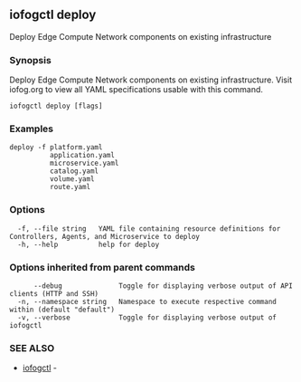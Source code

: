 ## iofogctl deploy

Deploy Edge Compute Network components on existing infrastructure

### Synopsis

Deploy Edge Compute Network components on existing infrastructure.
Visit iofog.org to view all YAML specifications usable with this command.

```
iofogctl deploy [flags]
```

### Examples

```
deploy -f platform.yaml
          application.yaml
          microservice.yaml
          catalog.yaml
          volume.yaml
          route.yaml
```

### Options

```
  -f, --file string   YAML file containing resource definitions for Controllers, Agents, and Microservice to deploy
  -h, --help          help for deploy
```

### Options inherited from parent commands

```
      --debug              Toggle for displaying verbose output of API clients (HTTP and SSH)
  -n, --namespace string   Namespace to execute respective command within (default "default")
  -v, --verbose            Toggle for displaying verbose output of iofogctl
```

### SEE ALSO

* [iofogctl](iofogctl.md)	 - 



